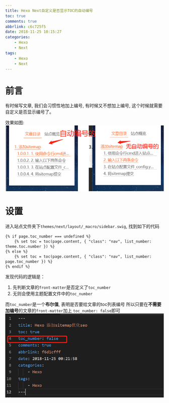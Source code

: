 ```yaml
---
title: Hexo Next自定义是否显示TOC的自动编号
toc: true
comments: true
abbrlink: c6c725f5
date: 2018-11-25 10:15:27
categories:
    - Hexo
    - Next
tags:
    - Hexo
    - Next
---
```


# 前言

有时候写文章, 我们会习惯性地加上编号, 有时候又不想加上编号, 这个时候就需要自定义是否显示编号了。

效果如图:
![](/images/2018-11-25-10-19-00.png)

<!-- more -->

# 设置
进入站点文件夹下`themes/next/layout/_macro/sidebar.swig`, 找到如下的代码
```swig
{% if page.toc_number === undefined %}
    {% set toc = toc(page.content, { "class": "nav", list_number: theme.toc.number }) %}
{% else %}
    {% set toc = toc(page.content, { "class": "nav", list_number: page.toc_number }) %}
{% endif %}
```

发现代码的逻辑是：
1. 先判断文章的`front-matter`是否定义了`toc_number`
2. 无则会使用主题配置文件中的`toc_number`

而`toc_number`是一个**布尔值**, 表明是否要给文章的toc列表编号
所以只要在**不需要加编号**的文章的`front-matter`加上 `toc_number: false`即可
![](/images/2018-11-25-10-22-28.png)

